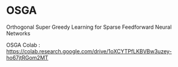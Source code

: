 # OSGA
Orthogonal Super Greedy Learning for Sparse Feedforward Neural Networks

OSGA Colab : https://colab.research.google.com/drive/1oXCYTPfLKBVBw3uzey-ho67jtRGom2MT

